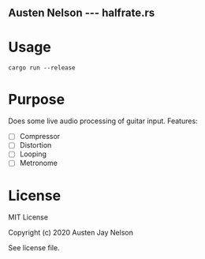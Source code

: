 ## Austen Nelson --- halfrate.rs

# Usage
```
cargo run --release
```

# Purpose
Does some live audio processing of guitar input. Features:

- [ ] Compressor
- [ ] Distortion
- [ ] Looping
- [ ] Metronome

# License
MIT License

Copyright (c) 2020 Austen Jay Nelson

See license file.
